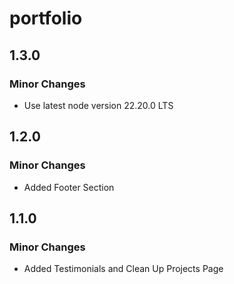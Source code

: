 # portfolio

## 1.3.0

### Minor Changes

- Use latest node version 22.20.0 LTS

## 1.2.0

### Minor Changes

- Added Footer Section

## 1.1.0

### Minor Changes

- Added Testimonials and Clean Up Projects Page

